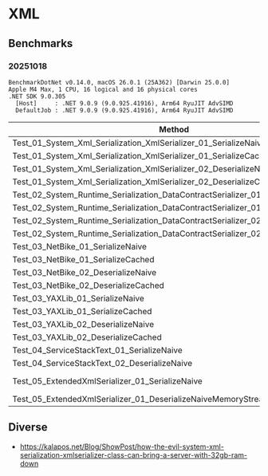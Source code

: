 # XML

## Benchmarks

### 20251018

```
BenchmarkDotNet v0.14.0, macOS 26.0.1 (25A362) [Darwin 25.0.0]
Apple M4 Max, 1 CPU, 16 logical and 16 physical cores
.NET SDK 9.0.305
  [Host]     : .NET 9.0.9 (9.0.925.41916), Arm64 RyuJIT AdvSIMD
  DefaultJob : .NET 9.0.9 (9.0.925.41916), Arm64 RyuJIT AdvSIMD
```

| Method                                                                           | Mean               | Median             | Rank | Gen0     | Gen1     | Gen2    | Allocated |
|--------------------------------------------------------------------------------- |-------------------:|-------------------:|-----:|---------:|---------:|--------:|----------:|
| Test_01_System_Xml_Serialization_XmlSerializer_01_SerializeNaive                 |      1,913.6238 ns |      1,910.9572 ns |    9 |   2.0599 |   0.0534 |       - |   17265 B |
| Test_01_System_Xml_Serialization_XmlSerializer_01_SerializeCached                |        784.9351 ns |        784.1559 ns |    7 |   1.8377 |   0.0439 |       - |   15400 B |
| Test_01_System_Xml_Serialization_XmlSerializer_02_DeserializeNaive               |      2,307.9399 ns |      2,308.7096 ns |   10 |   1.6556 |   0.0534 |       - |   13905 B |
| Test_01_System_Xml_Serialization_XmlSerializer_02_DeserializeCached              |      1,171.2990 ns |      1,172.1911 ns |    8 |   1.4400 |   0.0515 |       - |   12040 B |
| Test_02_System_Runtime_Serialization_DataContractSerializer_01_SerializeNaive    |        676.4602 ns |        676.6530 ns |    4 |   1.8177 |   0.0315 |       - |   15224 B |
| Test_02_System_Runtime_Serialization_DataContractSerializer_01_SerializeCached   |        743.1255 ns |        743.2777 ns |    6 |   1.8272 |        - |       - |   15304 B |
| Test_02_System_Runtime_Serialization_DataContractSerializer_02_DeserializeNaive  |        804.9033 ns |        805.6322 ns |    7 |   1.3657 |   0.0439 |       - |   11424 B |
| Test_02_System_Runtime_Serialization_DataContractSerializer_02_DeserializeCached |        710.3648 ns |        709.6480 ns |    5 |   1.3075 |   0.0458 |       - |   10936 B |
| Test_03_NetBike_01_SerializeNaive                                                |     59,563.8915 ns |     59,621.4142 ns |   11 |   2.8076 |   1.3428 |       - |   24454 B |
| Test_03_NetBike_01_SerializeCached                                               |        654.8410 ns |        654.7134 ns |    3 |   1.7643 |   0.0429 |       - |   14784 B |
| Test_03_NetBike_02_DeserializeNaive                                              |     94,365.0978 ns |     94,349.8179 ns |   12 |   2.5635 |   1.2207 |  0.1221 |   22181 B |
| Test_03_NetBike_02_DeserializeCached                                             |        702.7234 ns |        702.6545 ns |    5 |   1.3084 |   0.0467 |       - |   10944 B |
| Test_03_YAXLib_01_SerializeNaive                                                 |          0.0000 ns |          0.0000 ns |    1 |        - |        - |       - |         - |
| Test_03_YAXLib_01_SerializeCached                                                |          0.0203 ns |          0.0000 ns |    1 |        - |        - |       - |         - |
| Test_03_YAXLib_02_DeserializeNaive                                               |          0.0006 ns |          0.0000 ns |    1 |        - |        - |       - |         - |
| Test_03_YAXLib_02_DeserializeCached                                              |          0.0020 ns |          0.0000 ns |    1 |        - |        - |       - |         - |
| Test_04_ServiceStackText_01_SerializeNaive                                       |        576.9531 ns |        577.1855 ns |    2 |   1.0328 |   0.0191 |       - |    8648 B |
| Test_04_ServiceStackText_02_DeserializeNaive                                     |                 NA |                 NA |    ? |       NA |       NA |      NA |        NA |
| Test_05_ExtendedXmlSerializer_01_SerializeNaive                                  | 11,245,246.3979 ns | 11,244,225.2656 ns |   13 | 578.1250 | 281.2500 | 78.1250 | 4943538 B |
| Test_05_ExtendedXmlSerializer_01_DeserializeNaiveMemoryStream                    |                 NA |                 NA |    ? |       NA |       NA |      NA |        NA |


## Diverse

*   https://kalapos.net/Blog/ShowPost/how-the-evil-system-xml-serialization-xmlserializer-class-can-bring-a-server-with-32gb-ram-down